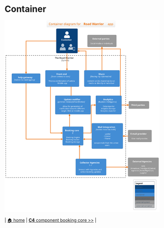 # Container

![Container](./c4-container.svg)

| [🏠 home](../../README.md#c4-modeling) | [**C4** component booking core >>](component-booking-core.md) | 

